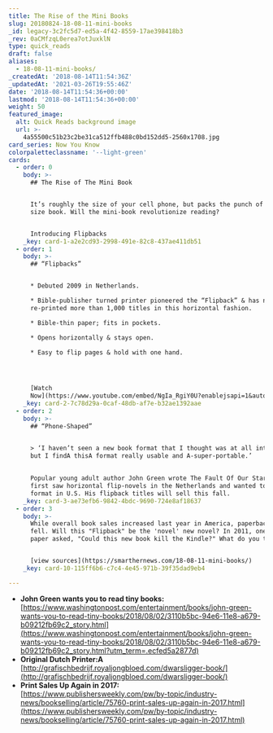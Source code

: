```yaml
---
title: The Rise of the Mini Books
slug: 20180824-18-08-11-mini-books
_id: legacy-3c2fc5d7-ed5a-4f42-8559-17ae398418b3
_rev: 0aCMfzqL0erea7otJuxklN
type: quick_reads
draft: false
aliases:
  - 18-08-11-mini-books/
_createdAt: '2018-08-14T11:54:36Z'
_updatedAt: '2021-03-26T19:55:46Z'
date: '2018-08-14T11:54:36+00:00'
lastmod: '2018-08-14T11:54:36+00:00'
weight: 50
featured_image:
  alt: Quick Reads background image
  url: >-
    4a55500c51b23c2be31ca512ffb488c0bd152dd5-2560x1708.jpg
card_series: Now You Know
colorpaletteclassname: '--light-green'
cards:
  - order: 0
    body: >-
      ## The Rise of The Mini Book


      It’s roughly the size of your cell phone, but packs the punch of a regular
      size book. Will the mini-book revolutionize reading?


      Introducing Flipbacks
    _key: card-1-a2e2cd93-2998-491e-82c8-437ae411db51
  - order: 1
    body: >-
      ## “Flipbacks”


      * Debuted 2009 in Netherlands.

      * Bible-publisher turned printer pioneered the “Flipback” & has now
      re-printed more than 1,000 titles in this horizontal fashion.

      * Bible-thin paper; fits in pockets.

      * Opens horizontally & stays open.

      * Easy to flip pages & hold with one hand.




      [Watch
      Now](https://www.youtube.com/embed/NgIa_RgiY0U?enablejsapi=1&autoplay=1&rel=0)
    _key: card-2-7c78d29a-0caf-48db-af7e-b32ae1392aae
  - order: 2
    body: >-
      ## “Phone-Shaped”


      > ‘I haven’t seen a new book format that I thought was at all interesting,
      but I findA thisA format really usable and A-super-portable.’  
        
        
      Popular young adult author John Green wrote The Fault Of Our Stars. He
      first saw horizontal flip-novels in the Netherlands and wanted to try
      format in U.S. His flipback titles will sell this fall.
    _key: card-3-ae73efb6-9842-4bdc-9690-724e8af18637
  - order: 3
    body: >-
      While overall book sales increased last year in America, paperback sales
      fell. Will this "Flipback" be the 'novel' new novel? In 2011, one European
      paper asked, "Could this new book kill the Kindle?" What do you think?


      [view sources](https://smarthernews.com/18-08-11-mini-books/)
    _key: card-10-115ff6b6-c7c4-4e45-971b-39f35dad9eb4

---
```

* **John Green wants you to read tiny books:** [https://www.washingtonpost.com/entertainment/books/john-green-wants-you-to-read-tiny-books/2018/08/02/3110b5bc-94e6-11e8-a679-b09212fb69c2_story.html](https://www.washingtonpost.com/entertainment/books/john-green-wants-you-to-read-tiny-books/2018/08/02/3110b5bc-94e6-11e8-a679-b09212fb69c2_story.html?utm_term=.ecfed5a2877d)
* **Original Dutch Printer:A**  
[http://grafischbedrijf.royaljongbloed.com/dwarsligger-book/](http://grafischbedrijf.royaljongbloed.com/dwarsligger-book/)
* **Print Sales Up Again in 2017:**  
[https://www.publishersweekly.com/pw/by-topic/industry-news/bookselling/article/75760-print-sales-up-again-in-2017.html](https://www.publishersweekly.com/pw/by-topic/industry-news/bookselling/article/75760-print-sales-up-again-in-2017.html)